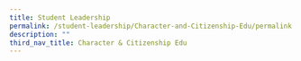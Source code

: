 ```yaml
---
title: Student Leadership
permalink: /student-leadership/Character-and-Citizenship-Edu/permalink
description: ""
third_nav_title: Character & Citizenship Edu
---
```

